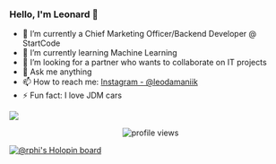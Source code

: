 ### Hello, I'm Leonard 👋

- 🔭 I’m currently a Chief Marketing Officer/Backend Developer @ StartCode
- 🌱 I’m currently learning Machine Learning
- 👯 I’m looking for a partner who wants to collaborate on IT projects
- 💬 Ask me anything 
- 📫 How to reach me: [Instagram - @leodamaniik](https://www.instagram.com/leodamaniik/)
- ⚡ Fun fact: I love JDM cars

<img src = "https://github-readme-stats.vercel.app/api?username=x01000101x&&show_icons=true&title_color=1E90FF&icon_color=8458B3&text_color=008000&bg_color=151515">

<p align="center">
  <center>
  <img src="https://gpvc.arturio.dev/x01000101x" alt="profile views"> 
  </center>
</p>

[![@rphi's Holopin board](https://holopin.io/api/user/board?user=rphi)](https://holopin.io/@rphi)
